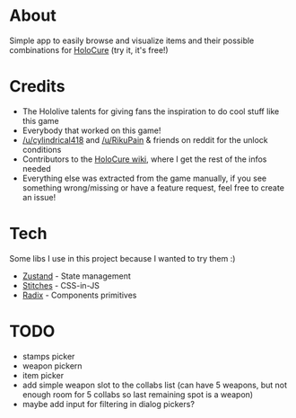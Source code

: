 # About

Simple app to easily browse and visualize items and their possible combinations for [HoloCure](https://kay-yu.itch.io/holocure) (try it, it's free!)

# Credits

- The Hololive talents for giving fans the inspiration to do cool stuff like this game
- Everybody that worked on this game!
- [/u/cylindrical418](https://www.reddit.com/r/holocure/comments/vkcri9/unlock_conditions) and [/u/RikuPain](https://www.reddit.com/r/holocure/comments/x9qong/unlock_requirement_of_new_stuff) & friends on reddit for the unlock conditions
- Contributors to the [HoloCure wiki](https://holocure.fandom.com/wiki/HoloCure_Wiki), where I get the rest of the infos needed
- Everything else was extracted from the game manually, if you see something wrong/missing or have a feature request, feel free to create an issue!

# Tech

Some libs I use in this project because I wanted to try them :)

- [Zustand](https://github.com/pmndrs/zustand) - State management
- [Stitches](https://stitches.dev/) - CSS-in-JS
- [Radix](https://www.radix-ui.com) - Components primitives

# TODO

- stamps picker
- weapon pickern
- item picker
- add simple weapon slot to the collabs list (can have 5 weapons, but not enough room for 5 collabs so last remaining spot is a weapon)
- maybe add input for filtering in dialog pickers?